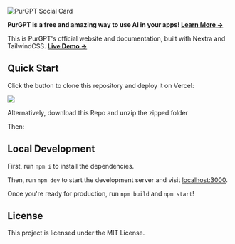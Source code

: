 ![PurGPT Social Card](https://raw.githubusercontent.com/Sidd-underscore/purgpt-redesign/main/public/purgpt-social-card.png)

**PurGPT is a free and amazing way to use AI in your apps! [Learn More →](https://purgpt-redesign.vercel.app/about)**

This is PurGPT's official website and documentation, built with Nextra and TailwindCSS. [**Live Demo →**](https://purgpt-redesign.vercel.app)

## Quick Start

Click the button to clone this repository and deploy it on Vercel:

[![](https://vercel.com/button)](https://vercel.com/new/clone?s=https://github.com/Sidd-underscore/purgpt-redesign&showOptionalTeamCreation=false)

Alternatively, download this Repo and unzip the zipped folder

Then:

## Local Development

First, run `npm i` to install the dependencies.

Then, run `npm dev` to start the development server and visit [localhost:3000](localhost:300).

Once you're ready for production, run `npm build` and `npm start`!

## License

This project is licensed under the MIT License.
